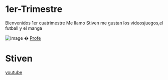 # 1er-Trimestre
Bienvenidos 1er cuatrimestre
Me llamo Stiven
me gustan los videosjuegos,el futball y el manga


![image](https://user-images.githubusercontent.com/90753344/133393432-f1cf0231-eb3e-403e-8324-d72effd140c9.png)
�
[Profe](https://github.com/d-prieto?tab=repositories)
# Stiven
[youtube](https://www.youtube.com/)
